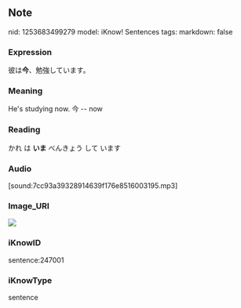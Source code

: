 ## Note
nid: 1253683499279
model: iKnow! Sentences
tags: 
markdown: false

### Expression
彼は<b>今</b>、勉強しています。

### Meaning
He's studying now.
今 -- now

### Reading
かれ は <b>いま</b> べんきょう して います

### Audio
[sound:7cc93a39328914639f176e8516003195.mp3]

### Image_URI
<img src="66a7838150edef1c31953e03488d7566.jpg">

### iKnowID
sentence:247001

### iKnowType
sentence
